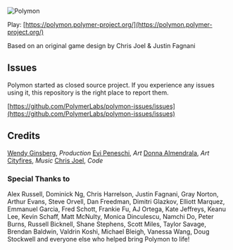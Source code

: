 ![Polymon](https://cdn.rawgit.com/PolymerLabs/polymon-issues/pimp-my-readme/polymon-logo.svg "Polymon Logo")

Play: [https://polymon.polymer-project.org/](https://polymon.polymer-project.org/)

Based on an original game design by Chris Joel & Justin Fagnani

Issues
------
Polymon started as closed source project. If you experience any issues using it, this repository is the right place to report them.

[https://github.com/PolymerLabs/polymon-issues/issues](https://github.com/PolymerLabs/polymon-issues/issues)

Credits
-------

[Wendy Ginsberg](https://twitter.com/wmginsberg), *Production*
[Evi Peneschi](http://evi-pineschi.com/), *Art*
[Donna Almendrala](http://www.donnaalmendrala.name/), *Art*
[Cityfires](https://soundcloud.com/cityfires), *Music*
[Chris Joel](https://twitter.com/0xcda7a), *Code*

### Special Thanks to

Alex Russell, Dominick Ng, Chris Harrelson, Justin Fagnani, Gray Norton, Arthur Evans, Steve Orvell, Dan Freedman, Dimitri Glazkov, Elliott Marquez, Emmanuel Garcia, Fred Schott, Frankie Fu, AJ Ortega, Kate Jeffreys, Keanu Lee, Kevin Schaff, Matt McNulty, Monica Dinculescu, Namchi Do, Peter Burns, Russell Bicknell, Shane Stephens, Scott Miles, Taylor Savage, Brendan Baldwin, Valdrin Koshi, Michael Bleigh, Vanessa Wang, Doug Stockwell and everyone else who helped bring Polymon to life!